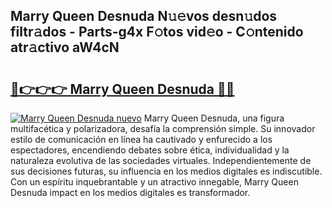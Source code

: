 ## Marry Queen Desnuda N𝚞𝚎vos desn𝚞dos filtr𝚊dos - Parts-g4x F𝚘tos vid𝚎o - C𝚘ntenido atr𝚊ctivo aW4cN

# <h2><a href="http://mb8mc4.tromn.icu/?c=Marry+Queen+Desnuda">🔗👉👉👉 Marry Queen Desnuda 🔗🔗</a></h2>

[![Marry Queen Desnuda nuevo](https://i.imgur.com/pEAQMta.gif)](http://mb8mc4.tromn.icu/?c=Marry+Queen+Desnuda)
Marry Queen Desnuda, una figura multifacética y polarizadora, desafía la comprensión simple. Su innovador estilo de comunicación en línea ha cautivado y enfurecido a los espectadores, encendiendo debates sobre ética, individualidad y la naturaleza evolutiva de las sociedades virtuales. Independientemente de sus decisiones futuras, su influencia en los medios digitales es indiscutible. Con un espíritu inquebrantable y un atractivo innegable, Marry Queen Desnuda impact en los medios digitales es transformador.
